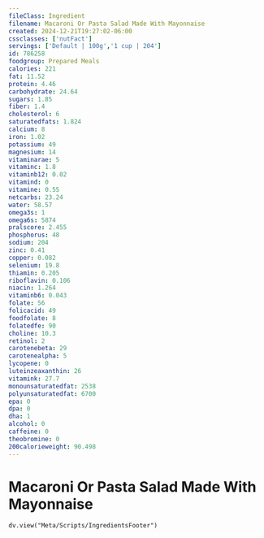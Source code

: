 ```yaml
---
fileClass: Ingredient
filename: Macaroni Or Pasta Salad Made With Mayonnaise
created: 2024-12-21T19:27:02-06:00
cssclasses: ['nutFact']
servings: ['Default | 100g','1 cup | 204']
id: 786258
foodgroup: Prepared Meals
calories: 221
fat: 11.52
protein: 4.46
carbohydrate: 24.64
sugars: 1.85
fiber: 1.4
cholesterol: 6
saturatedfats: 1.824
calcium: 8
iron: 1.02
potassium: 49
magnesium: 14
vitaminarae: 5
vitaminc: 1.8
vitaminb12: 0.02
vitamind: 0
vitamine: 0.55
netcarbs: 23.24
water: 58.57
omega3s: 1
omega6s: 5874
pralscore: 2.455
phosphorus: 48
sodium: 204
zinc: 0.41
copper: 0.082
selenium: 19.8
thiamin: 0.205
riboflavin: 0.106
niacin: 1.264
vitaminb6: 0.043
folate: 56
folicacid: 49
foodfolate: 8
folatedfe: 90
choline: 10.3
retinol: 2
carotenebeta: 29
carotenealpha: 5
lycopene: 0
luteinzeaxanthin: 26
vitamink: 27.7
monounsaturatedfat: 2538
polyunsaturatedfat: 6700
epa: 0
dpa: 0
dha: 1
alcohol: 0
caffeine: 0
theobromine: 0
200calorieweight: 90.498
---
```


# Macaroni Or Pasta Salad Made With Mayonnaise

```dataviewjs
dv.view("Meta/Scripts/IngredientsFooter")
```